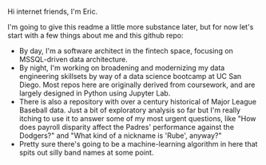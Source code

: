 Hi internet friends, I'm Eric.

I'm going to give this readme a little more substance later, but for now let's start with a few things about me and this github repo:

* By day, I'm a software architect in the fintech space, focusing on MSSQL-driven data architecture.
* By night, I'm working on broadening and modernizing my data engineering skillsets by way of a data science bootcamp at UC San Diego.  Most repos here are originally derived from coursework, and are largely designed in Python using Jupyter Lab.
* There is also a repository with over a century historical of Major League Baseball data.  Just a bit of exploratory analysis so far but I'm really itching to use it to answer some of my most urgent questions, like "How does payroll disparity affect the Padres' performance against the Dodgers?" and "What kind of a nickname is 'Rube', anyway?"
* Pretty sure there's going to be a machine-learning algorithm in here that spits out silly band names at some point.
